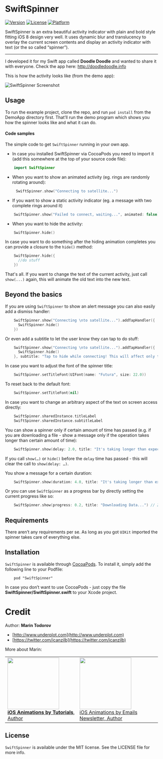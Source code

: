 # SwiftSpinner

[![Version](https://img.shields.io/cocoapods/v/SwiftSpinner.svg?style=flat)](http://cocoadocs.org/docsets/SwiftSpinner)
[![License](https://img.shields.io/cocoapods/l/SwiftSpinner.svg?style=flat)](http://cocoadocs.org/docsets/SwiftSpinner)
[![Platform](https://img.shields.io/cocoapods/p/SwiftSpinner.svg?style=flat)](http://cocoadocs.org/docsets/SwiftSpinner)

SwiftSpinner is an extra beautiful activity indicator with plain and bold style fitting iOS 8 design very well. It uses dynamic blur and translucency to overlay the current screen contents and display an activity indicator with text (or the so called “spinner”).

- - -

I developed it for my Swift app called **Doodle Doodle** and wanted to share it with everyone. Check the app here: http://doodledoodle.info

This is how the activity looks like (from the demo app):

![SwiftSpinner Screenshot](https://raw.githubusercontent.com/icanzilb/SwiftSpinner/master/etc/spinner-preview.gif)

## Usage

To run the example project, clone the repo, and run `pod install` from the DemoApp directory first. That’ll run the demo program which shows you how the spinner looks like and what it can do. 

#### Code samples

The simple code to get `SwiftSpinner` running in your own app.

 * In case you installed SwiftSpinner via CocoaPods you need to import it (add this somewhere at the top of your source code file):

```swift
    import SwiftSpinner
```

 * When you want to show an animated activity (eg. rings are randomly rotating around):

```swift
     SwiftSpinner.show("Connecting to satellite...")
```

 * If you want to show a static activity indicator (eg. a message with two complete rings around it)

```swift
    SwiftSpinner.show("Failed to connect, waiting...", animated: false)
```

 * When you want to hide the activity:

```swift
    SwiftSpinner.hide()
```

In case you want to do something after the hiding animation completes you can provide a closure to the `hide()` method:

```swift
    SwiftSpinner.hide({
      //do stuff
    })
```


That's all. If you want to change the text of the current activity, just call `show(...)` again, this will animate the old text into the new text.

## Beyond the basics 

If you are using `SwiftSpinner` to show an alert message you can also easily add a dismiss handler:

```swift
    SwiftSpinner.show("Connecting \nto satellite...").addTapHandler({
      SwiftSpinner.hide()
    })
```

Or even add a subtitle to let the user know they can tap to do stuff:

```swift
    SwiftSpinner.show("Connecting \nto satellite...").addTapHandler({
      SwiftSpinner.hide()
    }, subtitle: "Tap to hide while connecting! This will affect only the current operation.")
```

In case you want to adjust the font of the spinner title:

```swift
    SwiftSpinner.setTitleFont(UIFont(name: "Futura", size: 22.0))
```

To reset back to the default font:

```swift
    SwiftSpinner.setTitleFont(nil)
```

In case you want to change an arbitrary aspect of the text on screen access directly:

```swift
    SwiftSpinner.sharedInstance.titleLabel
    SwiftSpinner.sharedInstance.subtitleLabel
```

You can show a spinner only if certain amount of time has passed (e.g. if you are downloading a file - show a message only if the operation takes longer than certain amount of time):

```swift
    SwiftSpinner.show(delay: 2.0, title: "It's taking longer than expected")
```

If you call `show(…)` or `hide()` before the `delay` time has passed - this will clear the call to `show(delay: …)`.

You show a message for a certain duration:
```swift
    SwiftSpinner.show(duration: 4.0, title: "It's taking longer than expected")
```

Or you can use `SwiftSpinner` as a progress bar by directly setting the current progress like so:

```swift
	SwiftSpinner.show(progress: 0.2, title: "Downloading Data...") // 20% trough the process
```

## Requirements

There aren’t any requirements per se. As long as you got `UIKit` imported the spinner takes care of everything else.

## Installation

`SwiftSpinner` is available through [CocoaPods](http://cocoapods.org). To install
it, simply add the following line to your Podfile:

```
    pod "SwiftSpinner"
```

In case you don’t want to use CocoaPods - just copy the file **SwiftSpinner/SwiftSpinner.swift** to your Xcode project.

Credit
========

Author: **Marin Todorov**

* [http://www.underplot.com](http://www.underplot.com)
* [https://twitter.com/icanzilb](https://twitter.com/icanzilb)

More about Marin:

<table>
<tr>
<td>
<a href="http://www.ios-animations-by-tutorials.com/"><img src="http://www.underplot.com/images/thumbs/iat.jpg" width="170"><br>
<b>iOS Animations by Tutorials</b>, Author</a>
</td>
<td>
<a href="http://www.ios-animations-by-emails.com/"><img src="http://www.underplot.com/images/thumbs/ios-animations-by-emails.jpg" width="170"><br>
iOS Animations by Emails Newsletter, Author</a>
</td>
</tr>
</table>

## License

`SwiftSpinner` is available under the MIT license. See the LICENSE file for more info.

